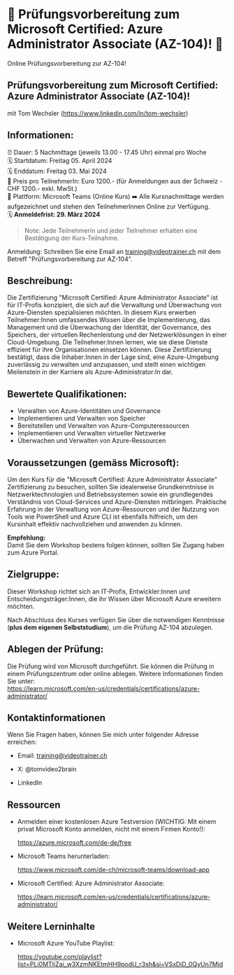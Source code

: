 # 📢 Prüfungsvorbereitung zum Microsoft Certified: Azure Administrator Associate (AZ-104)! 📢
Online Prüfungsvorbereitung zur AZ-104!

## Prüfungsvorbereitung zum Microsoft Certified: Azure Administrator Associate (AZ-104)!
mit Tom Wechsler (https://www.linkedin.com/in/tom-wechsler)

## Informationen:
⏰ Dauer: 5 Nachmittage (jeweils 13.00 - 17.45 Uhr) einmal pro Woche  
🗓️ Startdatum: Freitag 05. April 2024  
🗓️ Enddatum: Freitag 03. Mai 2024  
💸 Preis pro TeilnehmerIn: Euro 1200.- (für Anmeldungen aus der Schweiz - CHF 1200.- exkl. MwSt.)  
📍 Plattform: Microsoft Teams (Online Kurs) ➡️ Alle Kursnachmittage werden aufgezeichnet und stehen den TeilnehmerInnen Online zur Verfügung.  
🗓️ **Anmeldefrist: 29. März 2024**  

> Note: Jede Teilnehmerin und jeder Teilnehmer erhalten eine Bestätigung der Kurs-Teilnahme.

Anmeldung: Schreiben Sie eine Email an training@videotrainer.ch mit dem Betreff "Prüfungsvorbereitung zur AZ-104".  

## Beschreibung:
Die Zertifizierung "Microsoft Certified: Azure Administrator Associate" ist für IT-Profis konzipiert, die sich auf die Verwaltung und Überwachung von Azure-Diensten spezialisieren möchten. In diesem Kurs erwerben Teilnehmer:Innen umfassendes Wissen über die Implementierung, das Management und die Überwachung der Identität, der Governance, des Speichers, der virtuellen Rechenleistung und der Netzwerklösungen in einer Cloud-Umgebung. Die Teilnehmer:Innen lernen, wie sie diese Dienste effizient für ihre Organisationen einsetzen können. Diese Zertifizierung bestätigt, dass die Inhaber:Innen in der Lage sind, eine Azure-Umgebung zuverlässig zu verwalten und anzupassen, und stellt einen wichtigen Meilenstein in der Karriere als Azure-Administrator:In dar.

## Bewertete Qualifikationen:
- Verwalten von Azure-Identitäten und Governance  
- Implementieren und Verwalten von Speicher  
- Bereitstellen und Verwalten von Azure-Computeressourcen  
- Implementieren und Verwalten virtueller Netzwerke  
- Überwachen und Verwalten von Azure-Ressourcen  

## Voraussetzungen (gemäss Microsoft):
Um den Kurs für die "Microsoft Certified: Azure Administrator Associate" Zertifizierung zu besuchen, sollten Sie idealerweise Grundkenntnisse in Netzwerktechnologien und Betriebssystemen sowie ein grundlegendes Verständnis von Cloud-Services und Azure-Diensten mitbringen. Praktische Erfahrung in der Verwaltung von Azure-Ressourcen und der Nutzung von Tools wie PowerShell und Azure CLI ist ebenfalls hilfreich, um den Kursinhalt effektiv nachvollziehen und anwenden zu können.

**Empfehlung:**  
Damit Sie dem Workshop bestens folgen können, sollten Sie Zugang haben zum Azure Portal.

## Zielgruppe:
Dieser Workshop richtet sich an IT-Profis, Entwickler:Innen und Entscheidungsträger:Innen, die ihr Wissen über Microsoft Azure erweitern möchten.  

Nach Abschluss des Kurses verfügen Sie über die notwendigen Kenntnisse (**plus dem eigenen Selbststudium**), um die Prüfung AZ-104 abzulegen.

## Ablegen der Prüfung:
Die Prüfung wird von Microsoft durchgeführt. Sie können die Prüfung in einem Prüfungszentrum oder online ablegen. Weitere Informationen finden Sie unter:  
https://learn.microsoft.com/en-us/credentials/certifications/azure-administrator/

## Kontaktinformationen
Wenn Sie Fragen haben, können Sie mich unter folgender Adresse erreichen:

- Email: training@videotrainer.ch

- X: @tomvideo2brain

- LinkedIn

## Ressourcen
- Anmelden einer kostenlosen Azure Testversion (WICHTIG: Mit einem privat Microsoft Konto anmelden, nicht mit einem Firmen Konto!):

  https://azure.microsoft.com/de-de/free

- Microsoft Teams herunterladen:

  https://www.microsoft.com/de-ch/microsoft-teams/download-app

- Microsoft Certified: Azure Administrator Associate:  

  https://learn.microsoft.com/en-us/credentials/certifications/azure-administrator/

## Weitere Lerninhalte
- Microsoft Azure YouTube Playlist:
  
  https://youtube.com/playlist?list=PLi0MTIjZai_w3XzmNKEtmHH9podU_r3sh&si=VSxDiD_0QyUn7Mjd